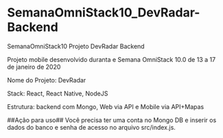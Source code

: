 # SemanaOmniStack10_DevRadar-Backend
SemanaOmniStack10 Projeto DevRadar Backend

Projeto mobile desenvolvido duranta e Semana OmniStack 10.0 de 13 a 17 de janeiro de 2020

Nome do Projeto: DevRadar

Stack: React, React Native, NodeJS

Estrutura: backend com Mongo, Web via API e Mobile via API+Mapas


##Ação para uso##
Você precisa ter uma conta no Mongo DB e inserir os dados do banco e senha de acesso no arquivo src/index.js.
